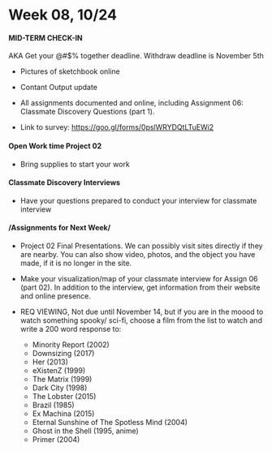 # Week 08, 10/24

#### MID-TERM CHECK-IN

AKA Get your @#$% together deadline.
Withdraw deadline is November 5th 

* Pictures of sketchbook online
* Contant Output update
* All assignments documented and online, including Assignment 06: Classmate Discovery Questions (part 1). 

* Link to survey: https://goo.gl/forms/0pslWRYDQtLTuEWi2

#### Open Work time Project 02

* Bring supplies to start your work 

#### Classmate Discovery Interviews

* Have your questions prepared to conduct your interview for classmate interview  




#### /Assignments for Next Week/

* Project 02 Final Presentations. We can possibly visit sites directly if they are nearby. You can also show video, photos, and the object you have made, if it is no longer in the site.   

* Make your visualization/map of your classmate interview for Assign 06 (part 02). In addition to the interview, get information from their website and online presence. 

* REQ VIEWING, Not due until November 14, but if you are in the moood to watch something spooky/ sci-fi, choose a film from the list to watch and write a 200 word response to: 
  * Minority	Report (2002)
  * Downsizing (2017)
  * Her (2013)
  * eXistenZ (1999)
  * The	Matrix (1999)
  * Dark	City (1998)
  * The Lobster	(2015)
  * Brazil (1985)
  * Ex	Machina (2015)
  * Eternal	Sunshine	of	The	Spotless	Mind	(2004)
  * Ghost	in	the	Shell	(1995,	anime)
  * Primer (2004) 
